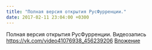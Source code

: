 ```yaml
---
title: "Полная версия открытия РусФурренции."
date: 2017-02-11 23:04:00 +0300
---
```


Полная версия открытия РусФурренции.
Видеозапись
<a class="vk-attach" href="https://vk.com/video41076938_456239206">https://vk.com/video41076938_456239206</a>
<a class="vk-attach" href="https://vk.com/video41076938_456239206">Вложение</a>
